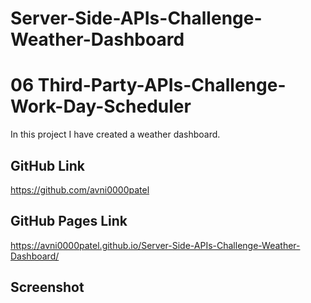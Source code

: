 # Server-Side-APIs-Challenge-Weather-Dashboard
# 06 Third-Party-APIs-Challenge-Work-Day-Scheduler
In this project I have created a weather dashboard.
## GitHub Link
https://github.com/avni0000patel
## GitHub Pages Link
https://avni0000patel.github.io/Server-Side-APIs-Challenge-Weather-Dashboard/
## Screenshot
